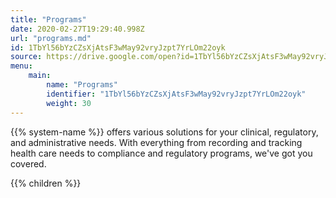 ```yaml
---
title: "Programs"
date: 2020-02-27T19:29:40.998Z
url: "programs.md"
id: 1TbYl56bYzCZsXjAtsF3wMay92vryJzpt7YrLOm22oyk
source: https://drive.google.com/open?id=1TbYl56bYzCZsXjAtsF3wMay92vryJzpt7YrLOm22oyk
menu:
    main:
        name: "Programs"
        identifier: "1TbYl56bYzCZsXjAtsF3wMay92vryJzpt7YrLOm22oyk"
        weight: 30
---
```









{{% system-name %}} offers various solutions for your clinical, regulatory, and administrative needs. With everything from recording and tracking health care needs to compliance and regulatory programs, we've got you covered.







{{% children %}}

